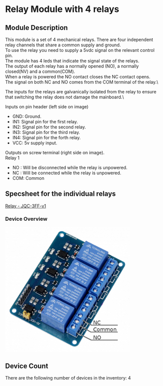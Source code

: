 # Relay Module with 4 relays

## Module Description 

This module is a set of 4 mechanical relays. There are four independent relay channels that share a common supply and ground.\
To use the relay you need to supply a 5vdc signal on the relevant control pin.\
The module has 4 leds that indicate the signal state of the relays.\
The output of each relay has a normally opened (NO), a normally closed(NV) and a common(COM).\
When a relay is powered the NO contact closes the NC contact opens.\
The signal on both NC and NO comes from the COM terminal of the relay.\

The inputs for the relays are galvanically isolated from the relay to ensure that switching the relay does not damage the mainboard.\

Inputs on pin header (left side on image)
- GND: Ground.
- IN1: Signal pin for the first relay.
- IN2: Signal pin for the second relay.
- IN3: Signal pin for the third relay.
- IN4: Signal pin for the forth relay.
- VCC: 5v supply input.

Outputs on screw terminal (right side on image).\
Relay 1
- NO : Will be disconnected while the relay is unpowered.
- NC : Will be connected while the relay is unpowered.
- COM: Common

## Specsheet for the individual relays
[Relay - JQC-3FF-v1](../specsheets/jqc-3ff-v1.pdf)


### Device Overview
<img src="../Pictures/4x-relay-module.png" alt="Picture describing the outputs and buttons of the device" title="Battery module 2pcs 18650 battery - Overview" style="max-width: 400px">


## Device Count
There are the following number of devices in the inventory: 4